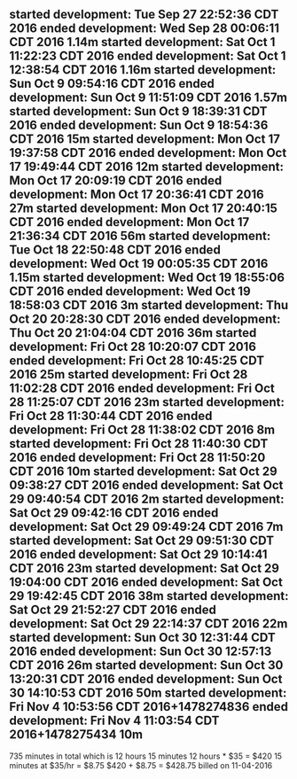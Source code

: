 started development: Tue Sep 27 22:52:36 CDT 2016
ended development: Wed Sep 28 00:06:11 CDT 2016
1.14m
started development: Sat Oct  1 11:22:23 CDT 2016
ended development: Sat Oct  1 12:38:54 CDT 2016
1.16m
started development: Sun Oct  9 09:54:16 CDT 2016
ended development: Sun Oct  9 11:51:09 CDT 2016
1.57m
started development: Sun Oct  9 18:39:31 CDT 2016
ended development: Sun Oct  9 18:54:36 CDT 2016
15m
started development: Mon Oct 17 19:37:58 CDT 2016
ended development: Mon Oct 17 19:49:44 CDT 2016
12m
started development: Mon Oct 17 20:09:19 CDT 2016
ended development: Mon Oct 17 20:36:41 CDT 2016
27m
started development: Mon Oct 17 20:40:15 CDT 2016
ended development: Mon Oct 17 21:36:34 CDT 2016
56m
started development: Tue Oct 18 22:50:48 CDT 2016
ended development: Wed Oct 19 00:05:35 CDT 2016
1.15m
started development: Wed Oct 19 18:55:06 CDT 2016
ended development: Wed Oct 19 18:58:03 CDT 2016
3m
started development: Thu Oct 20 20:28:30 CDT 2016
ended development: Thu Oct 20 21:04:04 CDT 2016
36m
started development: Fri Oct 28 10:20:07 CDT 2016
ended development: Fri Oct 28 10:45:25 CDT 2016
25m
started development: Fri Oct 28 11:02:28 CDT 2016
ended development: Fri Oct 28 11:25:07 CDT 2016
23m
started development: Fri Oct 28 11:30:44 CDT 2016
ended development: Fri Oct 28 11:38:02 CDT 2016
8m
started development: Fri Oct 28 11:40:30 CDT 2016
ended development: Fri Oct 28 11:50:20 CDT 2016
10m
started development: Sat Oct 29 09:38:27 CDT 2016
ended development: Sat Oct 29 09:40:54 CDT 2016
2m
started development: Sat Oct 29 09:42:16 CDT 2016
ended development: Sat Oct 29 09:49:24 CDT 2016
7m
started development: Sat Oct 29 09:51:30 CDT 2016
ended development: Sat Oct 29 10:14:41 CDT 2016
23m
started development: Sat Oct 29 19:04:00 CDT 2016
ended development: Sat Oct 29 19:42:45 CDT 2016
38m
started development: Sat Oct 29 21:52:27 CDT 2016
ended development: Sat Oct 29 22:14:37 CDT 2016
22m
started development: Sun Oct 30 12:31:44 CDT 2016
ended development: Sun Oct 30 12:57:13 CDT 2016
26m
started development: Sun Oct 30 13:20:31 CDT 2016
ended development: Sun Oct 30 14:10:53 CDT 2016
50m
started development: Fri Nov  4 10:53:56 CDT 2016+1478274836
ended development: Fri Nov  4 11:03:54 CDT 2016+1478275434
10m
-------
735 minutes in total
which is 12 hours 15 minutes
12 hours * $35 = $420
15 minutes at $35/hr = $8.75
$420 + $8.75 = $428.75
billed on 11-04-2016